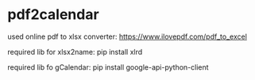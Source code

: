 # pdf2calendar

used online pdf to xlsx converter: https://www.ilovepdf.com/pdf_to_excel

required lib for xlsx2name:
	pip install xlrd

required lib fo gCalendar:
	pip install google-api-python-client